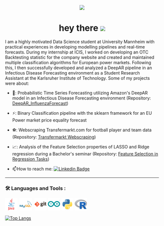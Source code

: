 
<div id ="header" align = "center">
  <img src ="https://media.giphy.com/media/mQ2tRDCtU3o7C/giphy.gif" width ="480"/>
<!---
<div id="badges">
  <a href="https://www.linkedin.com/in/kai-reffert/">
  <img src="https://img.shields.io/badge/LinkedIn-blue?style=for-the-badge&logo=linkedin&logoColor=white" alt="LinkedIn Badge">
  </a>
</div>
-->
  <h1>
    hey there
    <img src="https://media.giphy.com/media/hvRJCLFzcasrR4ia7z/giphy.gif" width="30"/>
  </h1>
</div> 
<!---
---
-->

I am a highly motivated Data Science student at University Mannheim with practical experiences in developing modelling pipelines and real-time forecasts. During my internship at ICIS, I worked on developing an OTC Backtesting statistic for the company website and created and maintained multiple classification algorithms for European power markets. Following this, I then successfully developed and analyzed a DeepAR pipeline in an Infectious Disease Forecasting environment as a Student Research Assistant at the Karlsruher Institute of Technology. Some of my projects were about:

- 🦠: Probabilistic Time Series Forecasting utilizing Amazon's DeepAR model in an Infectious Disease Forecasting environment (Repository: [DeepAR_InfluenzaForecast](https://github.com/Kai-Ref/DeepAR_InfluenzaForecast))
- ⚡: Binary Classification pipeline with the sklearn framework for an EU Power market price equality forecast 
- ⚽: Webscraping Transfermarkt.com for football player and team data (Repository: [Transfermarkt Webscraping](https://github.com/Kai-Ref/footy))
- 📈: Analysis of the Feature Selection properties of LASSO and Ridge regression during a Bachelor's seminar (Repository: [Feature Selection in Regression Tasks](https://github.com/Kai-Ref/Feature-Selection-in-Regression-Tasks))

- :mailbox:How to reach me: [![Linkedin Badge](https://img.shields.io/badge/-Kai-blue?style=flat&logo=Linkedin&logoColor=white)](https://www.linkedin.com/in/kai-reffert-ba880821b/)
---

### :hammer_and_wrench: Languages and Tools :
<div>
  <img src="https://github.com/devicons/devicon/blob/master/icons/java/java-original-wordmark.svg" title="Java" alt="Java" width="40" height="40"/>&nbsp;
  <img src="https://github.com/devicons/devicon/blob/master/icons/mysql/mysql-original-wordmark.svg" title="MySQL"  alt="MySQL" width="40" height="40"/>&nbsp;
  <img src="https://github.com/devicons/devicon/blob/master/icons/git/git-original-wordmark.svg" title="Git" **alt="Git" width="40" height="40"/>
  <img src="https://github.com/devicons/devicon/blob/master/icons/arduino/arduino-original.svg" title ="Arduino" **alt="Arduino" width="40" height="40"/>
  <img src="https://github.com/devicons/devicon/blob/master/icons/python/python-original.svg"title ="Python" **alt="Python" width="40" height="40"/>
  <img src="https://github.com/devicons/devicon/blob/master/icons/r/r-original.svg"title ="R" **alt="R" width="40" height="40"/>
</div>

[![Top Langs](https://github-readme-stats.vercel.app/api/top-langs/?username=Kai-Ref)](https://github.com/anuraghazra/github-readme-stats)
